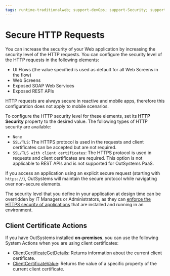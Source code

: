 ```yaml
---
tags: runtime-traditionalweb; support-devOps; support-Security; support-Security-featured
---
```


# Secure HTTP Requests

You can increase the security of your Web application by increasing the security level of the HTTP requests. You can configure the security level of the HTTP requests in the following elements:

* UI Flows (the value specified is used as default for all Web Screens in the flow) 
* Web Screens
* Exposed SOAP Web Services
* Exposed REST APIs

HTTP requests are always secure in reactive and mobile apps, therefore this configuration does not apply to mobile scenarios.

To configure the HTTP security level for these elements, set its **HTTP Security** property to the desired value. The following types of HTTP security are available:

* `None`
* `SSL/TLS`: The HTTPS protocol is used in the requests and client certificates can be accepted but are not required.
* `SSL/TLS with client certificates`: The HTTPS protocol is used in requests and client certificates are required. This option is not applicable to REST APIs and is not supported for OutSystems PaaS. 

If you access an application using an explicit secure request (starting with `https://`), OutSystems will maintain the secure protocol while navigating over non-secure elements.

The security level that you define in your application at design time can be overridden by IT Managers or Administrators, as they can [enforce the HTTPS security of applications](<../../managing-the-applications-lifecycle/secure-the-applications/enforce-https-security.md>) that are installed and running in an environment.

## Client Certificate Actions

If you have OutSystems installed **on-premises**, you can use the following System Actions when you are using client certificates:

* [ClientCertificateGetDetails](<../../ref/apis/auto/system-actions.final.md#ClientCertificateGetDetails>): Returns information about the current client certificate.
* [ClientCertificateValue](<../../ref/apis/auto/system-actions.final.md#ClientCertificateValue>): Returns the value of a specific property of the current client certificate.
